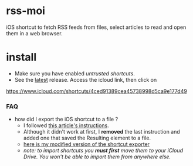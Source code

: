 # rss-moi
iOS shortcut to fetch RSS feeds from files, select articles to read and open them in a web browser.

# install
- Make sure you have enabled *untrusted shortcuts*.
- See the [latest](https//github.com/trevcan/rss-moi/releases) 
release. Access the icloud link, then click on

https://www.icloud.com/shortcuts/4ced91389cea45738998d5ca9e177d49

### FAQ
- how did I export the iOS shortcut to a file ?
  - I followed [this article's instructions](https://www.addictivetips.com/ios/save-iphone-shortcut-offline/).
  - Although it didn't work at first, I **removed** the last instruction and added one that saved the Resulting element to a file.
  - [here is my modified version of the shortcut exporter](https://www.icloud.com/shortcuts/cde4969f06b14a47ab6a6df46d404326)
  - *note: to import shortcuts you **must first** move them to your iCloud Drive. You won't be able to import them from anywhere else.*
